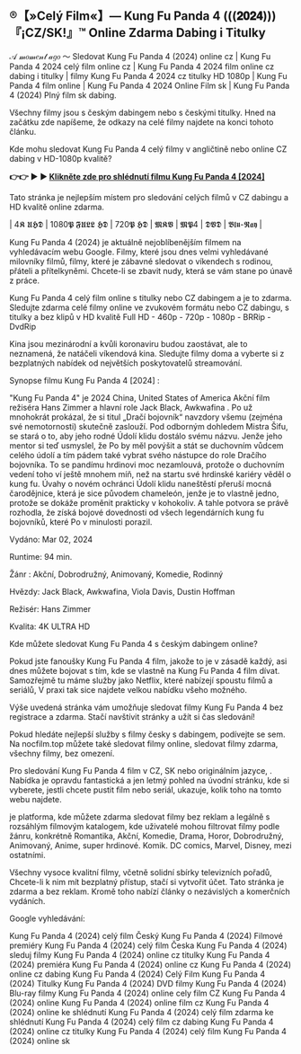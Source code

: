 ## ®【»Celý Film«】— Kung Fu Panda 4 (((𝟐𝟎𝟐𝟒)))『¡CZ/SK!』™ Online Zdarma Dabing i Titulky

𝒜 𝓂𝑜𝓂𝑒𝓃𝓉 𝒶𝑔𝑜 ～ Sledovat Kung Fu Panda 4 (2024) online cz | Kung Fu Panda 4 2024 celý film online cz | Kung Fu Panda 4 2024 film online cz dabing i titulky | filmy Kung Fu Panda 4 2024 cz titulky HD 1080p | Kung Fu Panda 4 film online | Kung Fu Panda 4 2024 Online Film sk | Kung Fu Panda 4 (2024) Plný film sk dabing.

Všechny filmy jsou s českým dabingem nebo s českými titulky. Hned na začátku zde napíšeme, že odkazy na celé filmy najdete na konci tohoto článku.

Kde mohu sledovat Kung Fu Panda 4 celý filmy v angličtině nebo online CZ dabing v HD-1080p kvalitě?

**👉👉 ► ► [Klikněte zde pro shlédnutí filmu Kung Fu Panda 4 \[2024\]](https://nocfilm.top/cs/1011985/kung-fu-panda-4.html)**

Tato stránka je nejlepším místem pro sledování celých filmů v CZ dabingu a HD kvalitě online zdarma.

| 4𝕶 𝖀𝕳𝕯 | 1080𝕻 𝕱𝖀𝕷𝕷 𝕳𝕯 | 720𝕻 𝕳𝕯 | 𝕸𝕶𝖁 | 𝕸𝕻4 | 𝕯𝖁𝕯 | 𝕭𝖑𝖚-𝕽𝖆𝖞 |

Kung Fu Panda 4 (2024) je aktuálně nejoblíbenějším filmem na vyhledávacím webu Google. Filmy, které jsou dnes velmi vyhledávané milovníky filmů, filmy, které je zábavné sledovat o víkendech s rodinou, přáteli a přítelkyněmi. Chcete-li se zbavit nudy, která se vám stane po únavě z práce.

Kung Fu Panda 4 celý film online s titulky nebo CZ dabingem a je to zdarma. Sledujte zdarma celé filmy online ve zvukovém formátu nebo CZ dabingu, s titulky a bez klipů v HD kvalitě Full HD - 460p - 720p - 1080p - BRRip - DvdRip

Kina jsou mezinárodní a kvůli koronaviru budou zaostávat, ale to neznamená, že natáčeli víkendová kina. Sledujte filmy doma a vyberte si z bezplatných nabídek od největších poskytovatelů streamování.

Synopse filmu Kung Fu Panda 4 [2024] :

"Kung Fu Panda 4"  je 2024 China, United States of America Akční film režiséra Hans Zimmer a hlavní role Jack Black, Awkwafina . Po už mnohokrát prokázal, že si titul „Dračí bojovník“ navzdory všemu (zejména své nemotornosti) skutečně zaslouží. Pod odborným dohledem Mistra Šifu, se stará o to, aby jeho rodné Údolí klidu dostálo svému názvu. Jenže jeho mentor si teď usmyslel, že Po by měl povýšit a stát se duchovním vůdcem celého údolí a tím pádem také vybrat svého nástupce do role Dračího bojovníka. To se pandímu hrdinovi moc nezamlouvá, protože o duchovním vedení toho ví ještě mnohem míň, než na startu své hrdinské kariéry věděl o kung fu. Úvahy o novém ochránci Údolí klidu naneštěstí přeruší mocná čarodějnice, která je sice původem chameleón, jenže je to vlastně jedno, protože se dokáže proměnit prakticky v kohokoliv. A tahle potvora se právě rozhodla, že získá bojové dovednosti od všech legendárních kung fu bojovníků, které Po v minulosti porazil.

Vydáno: Mar 02, 2024

Runtime: 94 min.

Žánr : Akční, Dobrodružný, Animovaný, Komedie, Rodinný

Hvězdy: Jack Black, Awkwafina, Viola Davis, Dustin Hoffman

Režisér: Hans Zimmer

Kvalita: 4K ULTRA HD

Kde můžete sledovat Kung Fu Panda 4 s českým dabingem online?

Pokud jste fanoušky Kung Fu Panda 4 film, jakože to je v zásadě každý, asi dnes můžete bojovat s tím, kde se vlastně na Kung Fu Panda 4 film dívat. Samozřejmě tu máme služby jako Netflix, které nabízejí spoustu filmů a seriálů, V praxi tak sice najdete velkou nabídku všeho možného.

Výše uvedená stránka vám umožňuje sledovat filmy Kung Fu Panda 4 bez registrace a zdarma. Stačí navštívit stránky a užít si čas sledování!

Pokud hledáte nejlepší služby s filmy česky s dabingem, podívejte se sem. Na nocfilm.top můžete také sledovat filmy online, sledovat filmy zdarma, všechny filmy, bez omezení.

Pro sledování Kung Fu Panda 4 film v CZ, SK nebo originálním jazyce, . Nabídka je opravdu fantastická a jen letmý pohled na úvodní stránku, kde si vyberete, jestli chcete pustit film nebo seriál, ukazuje, kolik toho na tomto webu najdete.

je platforma, kde můžete zdarma sledovat filmy bez reklam a legálně s rozsáhlým filmovým katalogem, kde uživatelé mohou filtrovat filmy podle žánru, konkrétně Romantika, Akční, Komedie, Drama, Horor, Dobrodružný, Animovaný, Anime, super hrdinové. Komik. DC comics, Marvel, Disney, mezi ostatními.

Všechny vysoce kvalitní filmy, včetně solidní sbírky televizních pořadů, Chcete-li k nim mít bezplatný přístup, stačí si vytvořit účet. Tato stránka je zdarma a bez reklam. Kromě toho nabízí články o nezávislých a komerčních vydáních.

Google vyhledávání:

Kung Fu Panda 4 (2024) celý film Český
Kung Fu Panda 4 (2024) Filmové premiéry
Kung Fu Panda 4 (2024) celý film Česka
Kung Fu Panda 4 (2024) sleduj filmy
Kung Fu Panda 4 (2024) online cz titulky
Kung Fu Panda 4 (2024) premiéra
Kung Fu Panda 4 (2024) online cz
Kung Fu Panda 4 (2024) online cz dabing
Kung Fu Panda 4 (2024) Celý Film
Kung Fu Panda 4 (2024) Titulky
Kung Fu Panda 4 (2024) DVD filmy
Kung Fu Panda 4 (2024) Blu-ray filmy
Kung Fu Panda 4 (2024) online cely film CZ
Kung Fu Panda 4 (2024) online
Kung Fu Panda 4 (2024) online film cz
Kung Fu Panda 4 (2024) online ke shlédnutí
Kung Fu Panda 4 (2024) celý film zdarma ke shlédnutí
Kung Fu Panda 4 (2024) celý film cz dabing
Kung Fu Panda 4 (2024) online cz titulky
Kung Fu Panda 4 (2024) celý film
Kung Fu Panda 4 (2024) online sk
